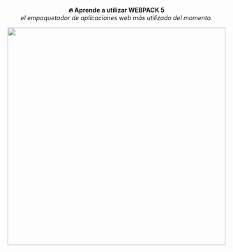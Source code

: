 <div align="center">

<strong>🔥 Aprende a utilizar WEBPACK 5</strong><br />
<i>el empaquetador de aplicaciones web más utilizado del momento.</i>

<a href='https://www.youtube.com/watch?v=FMNuTj89RzU&lc=Ugxrirz-vCHEkxXo1Hx4AaABAg'>

<img src="https://img.youtube.com/vi/FMNuTj89RzU/maxresdefault.jpg" width="500" />

</a>

</div>

<div align="center">
